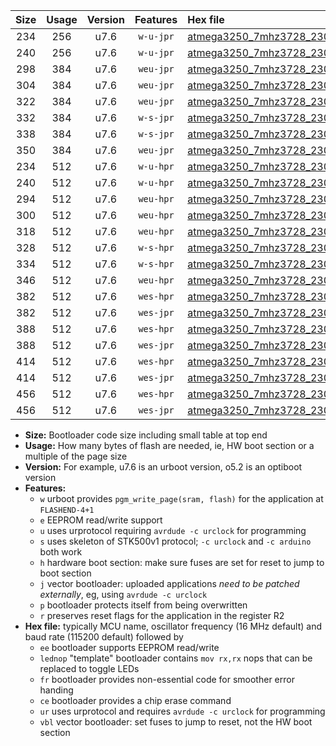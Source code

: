|Size|Usage|Version|Features|Hex file|
|:-:|:-:|:-:|:-:|:--|
|234|256|u7.6|`w-u-jpr`|[atmega3250_7mhz3728_230400bps_ur_vbl.hex](https://raw.githubusercontent.com/stefanrueger/urboot/main/bootloaders/atmega3250/fcpu_7mhz3728/230400_bps/atmega3250_7mhz3728_230400bps_ur_vbl.hex)|
|240|256|u7.6|`w-u-jpr`|[atmega3250_7mhz3728_230400bps_lednop_ur_vbl.hex](https://raw.githubusercontent.com/stefanrueger/urboot/main/bootloaders/atmega3250/fcpu_7mhz3728/230400_bps/atmega3250_7mhz3728_230400bps_lednop_ur_vbl.hex)|
|298|384|u7.6|`weu-jpr`|[atmega3250_7mhz3728_230400bps_ee_ur_vbl.hex](https://raw.githubusercontent.com/stefanrueger/urboot/main/bootloaders/atmega3250/fcpu_7mhz3728/230400_bps/atmega3250_7mhz3728_230400bps_ee_ur_vbl.hex)|
|304|384|u7.6|`weu-jpr`|[atmega3250_7mhz3728_230400bps_ee_lednop_ur_vbl.hex](https://raw.githubusercontent.com/stefanrueger/urboot/main/bootloaders/atmega3250/fcpu_7mhz3728/230400_bps/atmega3250_7mhz3728_230400bps_ee_lednop_ur_vbl.hex)|
|322|384|u7.6|`weu-jpr`|[atmega3250_7mhz3728_230400bps_ee_lednop_fr_ur_vbl.hex](https://raw.githubusercontent.com/stefanrueger/urboot/main/bootloaders/atmega3250/fcpu_7mhz3728/230400_bps/atmega3250_7mhz3728_230400bps_ee_lednop_fr_ur_vbl.hex)|
|332|384|u7.6|`w-s-jpr`|[atmega3250_7mhz3728_230400bps_vbl.hex](https://raw.githubusercontent.com/stefanrueger/urboot/main/bootloaders/atmega3250/fcpu_7mhz3728/230400_bps/atmega3250_7mhz3728_230400bps_vbl.hex)|
|338|384|u7.6|`w-s-jpr`|[atmega3250_7mhz3728_230400bps_lednop_vbl.hex](https://raw.githubusercontent.com/stefanrueger/urboot/main/bootloaders/atmega3250/fcpu_7mhz3728/230400_bps/atmega3250_7mhz3728_230400bps_lednop_vbl.hex)|
|350|384|u7.6|`weu-jpr`|[atmega3250_7mhz3728_230400bps_ee_lednop_fr_ce_ur_vbl.hex](https://raw.githubusercontent.com/stefanrueger/urboot/main/bootloaders/atmega3250/fcpu_7mhz3728/230400_bps/atmega3250_7mhz3728_230400bps_ee_lednop_fr_ce_ur_vbl.hex)|
|234|512|u7.6|`w-u-hpr`|[atmega3250_7mhz3728_230400bps_ur.hex](https://raw.githubusercontent.com/stefanrueger/urboot/main/bootloaders/atmega3250/fcpu_7mhz3728/230400_bps/atmega3250_7mhz3728_230400bps_ur.hex)|
|240|512|u7.6|`w-u-hpr`|[atmega3250_7mhz3728_230400bps_lednop_ur.hex](https://raw.githubusercontent.com/stefanrueger/urboot/main/bootloaders/atmega3250/fcpu_7mhz3728/230400_bps/atmega3250_7mhz3728_230400bps_lednop_ur.hex)|
|294|512|u7.6|`weu-hpr`|[atmega3250_7mhz3728_230400bps_ee_ur.hex](https://raw.githubusercontent.com/stefanrueger/urboot/main/bootloaders/atmega3250/fcpu_7mhz3728/230400_bps/atmega3250_7mhz3728_230400bps_ee_ur.hex)|
|300|512|u7.6|`weu-hpr`|[atmega3250_7mhz3728_230400bps_ee_lednop_ur.hex](https://raw.githubusercontent.com/stefanrueger/urboot/main/bootloaders/atmega3250/fcpu_7mhz3728/230400_bps/atmega3250_7mhz3728_230400bps_ee_lednop_ur.hex)|
|318|512|u7.6|`weu-hpr`|[atmega3250_7mhz3728_230400bps_ee_lednop_fr_ur.hex](https://raw.githubusercontent.com/stefanrueger/urboot/main/bootloaders/atmega3250/fcpu_7mhz3728/230400_bps/atmega3250_7mhz3728_230400bps_ee_lednop_fr_ur.hex)|
|328|512|u7.6|`w-s-hpr`|[atmega3250_7mhz3728_230400bps.hex](https://raw.githubusercontent.com/stefanrueger/urboot/main/bootloaders/atmega3250/fcpu_7mhz3728/230400_bps/atmega3250_7mhz3728_230400bps.hex)|
|334|512|u7.6|`w-s-hpr`|[atmega3250_7mhz3728_230400bps_lednop.hex](https://raw.githubusercontent.com/stefanrueger/urboot/main/bootloaders/atmega3250/fcpu_7mhz3728/230400_bps/atmega3250_7mhz3728_230400bps_lednop.hex)|
|346|512|u7.6|`weu-hpr`|[atmega3250_7mhz3728_230400bps_ee_lednop_fr_ce_ur.hex](https://raw.githubusercontent.com/stefanrueger/urboot/main/bootloaders/atmega3250/fcpu_7mhz3728/230400_bps/atmega3250_7mhz3728_230400bps_ee_lednop_fr_ce_ur.hex)|
|382|512|u7.6|`wes-hpr`|[atmega3250_7mhz3728_230400bps_ee.hex](https://raw.githubusercontent.com/stefanrueger/urboot/main/bootloaders/atmega3250/fcpu_7mhz3728/230400_bps/atmega3250_7mhz3728_230400bps_ee.hex)|
|382|512|u7.6|`wes-jpr`|[atmega3250_7mhz3728_230400bps_ee_vbl.hex](https://raw.githubusercontent.com/stefanrueger/urboot/main/bootloaders/atmega3250/fcpu_7mhz3728/230400_bps/atmega3250_7mhz3728_230400bps_ee_vbl.hex)|
|388|512|u7.6|`wes-hpr`|[atmega3250_7mhz3728_230400bps_ee_lednop.hex](https://raw.githubusercontent.com/stefanrueger/urboot/main/bootloaders/atmega3250/fcpu_7mhz3728/230400_bps/atmega3250_7mhz3728_230400bps_ee_lednop.hex)|
|388|512|u7.6|`wes-jpr`|[atmega3250_7mhz3728_230400bps_ee_lednop_vbl.hex](https://raw.githubusercontent.com/stefanrueger/urboot/main/bootloaders/atmega3250/fcpu_7mhz3728/230400_bps/atmega3250_7mhz3728_230400bps_ee_lednop_vbl.hex)|
|414|512|u7.6|`wes-hpr`|[atmega3250_7mhz3728_230400bps_ee_lednop_fr.hex](https://raw.githubusercontent.com/stefanrueger/urboot/main/bootloaders/atmega3250/fcpu_7mhz3728/230400_bps/atmega3250_7mhz3728_230400bps_ee_lednop_fr.hex)|
|414|512|u7.6|`wes-jpr`|[atmega3250_7mhz3728_230400bps_ee_lednop_fr_vbl.hex](https://raw.githubusercontent.com/stefanrueger/urboot/main/bootloaders/atmega3250/fcpu_7mhz3728/230400_bps/atmega3250_7mhz3728_230400bps_ee_lednop_fr_vbl.hex)|
|456|512|u7.6|`wes-hpr`|[atmega3250_7mhz3728_230400bps_ee_lednop_fr_ce.hex](https://raw.githubusercontent.com/stefanrueger/urboot/main/bootloaders/atmega3250/fcpu_7mhz3728/230400_bps/atmega3250_7mhz3728_230400bps_ee_lednop_fr_ce.hex)|
|456|512|u7.6|`wes-jpr`|[atmega3250_7mhz3728_230400bps_ee_lednop_fr_ce_vbl.hex](https://raw.githubusercontent.com/stefanrueger/urboot/main/bootloaders/atmega3250/fcpu_7mhz3728/230400_bps/atmega3250_7mhz3728_230400bps_ee_lednop_fr_ce_vbl.hex)|

- **Size:** Bootloader code size including small table at top end
- **Usage:** How many bytes of flash are needed, ie, HW boot section or a multiple of the page size
- **Version:** For example, u7.6 is an urboot version, o5.2 is an optiboot version
- **Features:**
  + `w` urboot provides `pgm_write_page(sram, flash)` for the application at `FLASHEND-4+1`
  + `e` EEPROM read/write support
  + `u` uses urprotocol requiring `avrdude -c urclock` for programming
  + `s` uses skeleton of STK500v1 protocol; `-c urclock` and `-c arduino` both work
  + `h` hardware boot section: make sure fuses are set for reset to jump to boot section
  + `j` vector bootloader: uploaded applications *need to be patched externally*, eg, using `avrdude -c urclock`
  + `p` bootloader protects itself from being overwritten
  + `r` preserves reset flags for the application in the register R2
- **Hex file:** typically MCU name, oscillator frequency (16 MHz default) and baud rate (115200 default) followed by
  + `ee` bootloader supports EEPROM read/write
  + `lednop` "template" bootloader contains `mov rx,rx` nops that can be replaced to toggle LEDs
  + `fr` bootloader provides non-essential code for smoother error handing
  + `ce` bootloader provides a chip erase command
  + `ur` uses urprotocol and requires `avrdude -c urclock` for programming
  + `vbl` vector bootloader: set fuses to jump to reset, not the HW boot section
